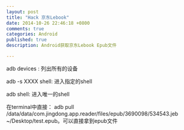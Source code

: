 ```yaml
---
layout: post
title: "Hack 京东Lebook"
date: 2014-10-26 22:46:18 +0800
comments: true
categories: Android
published: true
description: Android获取京东Lebook Epub文件

---
```


adb devices : 列出所有的设备

adb -s XXXX shell: 进入指定的shell

adb shell: 进入唯一的shell

在terminal中直接： adb pull /data/data/com.jingdong.app.reader/files/epub/3690098/534543.jeb   
~/Desktop/test.epub。可以直接拿到epub文件
